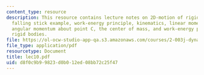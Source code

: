 ```yaml
---
content_type: resource
description: This resource contains lecture notes on 2D-motion of rigid bodies, the
  falling stick example, work-energy principle, kinematics, linear momentum in x-direction,
  angular momentum about point C, the center of mass, and work-energy principle for
  rigid bodies.
file: https://ol-ocw-studio-app-qa.s3.amazonaws.com/courses/2-003j-dynamics-and-control-i-spring-2007/d8f0c9b99823d0b012ed08bb72c25f47_lec10.pdf
file_type: application/pdf
resourcetype: Document
title: lec10.pdf
uid: d8f0c9b9-9823-d0b0-12ed-08bb72c25f47
---
```

